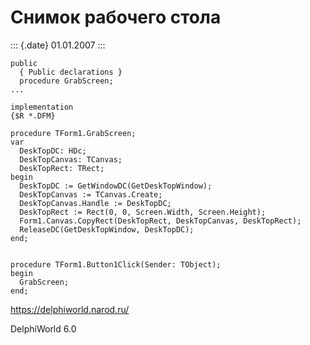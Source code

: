 Снимок рабочего стола
=====================

::: {.date}
01.01.2007
:::

    public
      { Public declarations }
      procedure GrabScreen;
    ...
     
    implementation
    {$R *.DFM}
     
    procedure TForm1.GrabScreen;
    var
      DeskTopDC: HDc;
      DeskTopCanvas: TCanvas;
      DeskTopRect: TRect;
    begin
      DeskTopDC := GetWindowDC(GetDeskTopWindow);
      DeskTopCanvas := TCanvas.Create;
      DeskTopCanvas.Handle := DeskTopDC;
      DeskTopRect := Rect(0, 0, Screen.Width, Screen.Height);
      Form1.Canvas.CopyRect(DeskTopRect, DeskTopCanvas, DeskTopRect);
      ReleaseDC(GetDeskTopWindow, DeskTopDC);
    end;
     
     
    procedure TForm1.Button1Click(Sender: TObject);
    begin
      GrabScreen;
    end;
     

<https://delphiworld.narod.ru/>

DelphiWorld 6.0
